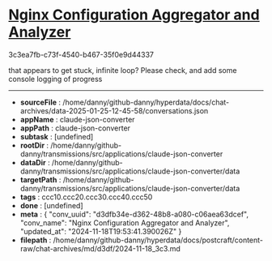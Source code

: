 # [Nginx Configuration Aggregator and Analyzer](https://claude.ai/chat/d3dfb34e-d362-48b8-a080-c06aea63dcef)

3c3ea7fb-c73f-4540-b467-35f0e9d44337

that appears to get stuck, infinite loop? Please check, and add some console logging of progress

---

* **sourceFile** : /home/danny/github-danny/hyperdata/docs/chat-archives/data-2025-01-25-12-45-58/conversations.json
* **appName** : claude-json-converter
* **appPath** : claude-json-converter
* **subtask** : [undefined]
* **rootDir** : /home/danny/github-danny/transmissions/src/applications/claude-json-converter
* **dataDir** : /home/danny/github-danny/transmissions/src/applications/claude-json-converter/data
* **targetPath** : /home/danny/github-danny/transmissions/src/applications/claude-json-converter/data
* **tags** : ccc10.ccc20.ccc30.ccc40.ccc50
* **done** : [undefined]
* **meta** : {
  "conv_uuid": "d3dfb34e-d362-48b8-a080-c06aea63dcef",
  "conv_name": "Nginx Configuration Aggregator and Analyzer",
  "updated_at": "2024-11-18T19:53:41.390026Z"
}
* **filepath** : /home/danny/github-danny/hyperdata/docs/postcraft/content-raw/chat-archives/md/d3df/2024-11-18_3c3.md